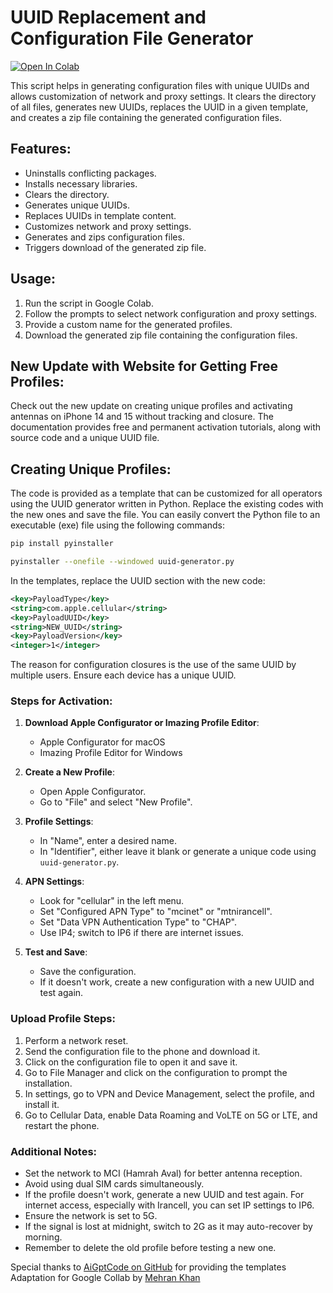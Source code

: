 
# UUID Replacement and Configuration File Generator

[![Open In Colab](https://colab.research.google.com/assets/colab-badge.svg)](https://colab.research.google.com/github/TheMehranKhan/IranCelluarBypass/blob/main/IranBypass.py)

This script helps in generating configuration files with unique UUIDs and allows customization of network and proxy settings. It clears the directory of all files, generates new UUIDs, replaces the UUID in a given template, and creates a zip file containing the generated configuration files.

## Features:
- Uninstalls conflicting packages.
- Installs necessary libraries.
- Clears the directory.
- Generates unique UUIDs.
- Replaces UUIDs in template content.
- Customizes network and proxy settings.
- Generates and zips configuration files.
- Triggers download of the generated zip file.

## Usage:
1. Run the script in Google Colab.
2. Follow the prompts to select network configuration and proxy settings.
3. Provide a custom name for the generated profiles.
4. Download the generated zip file containing the configuration files.

## New Update with Website for Getting Free Profiles:
Check out the new update on creating unique profiles and activating antennas on iPhone 14 and 15 without tracking and closure. The documentation provides free and permanent activation tutorials, along with source code and a unique UUID file.

## Creating Unique Profiles:
The code is provided as a template that can be customized for all operators using the UUID generator written in Python. Replace the existing codes with the new ones and save the file. You can easily convert the Python file to an executable (exe) file using the following commands:

```sh
pip install pyinstaller

pyinstaller --onefile --windowed uuid-generator.py
```

In the templates, replace the UUID section with the new code:

```xml
<key>PayloadType</key>
<string>com.apple.cellular</string>
<key>PayloadUUID</key>
<string>NEW_UUID</string>
<key>PayloadVersion</key>
<integer>1</integer>
```

The reason for configuration closures is the use of the same UUID by multiple users. Ensure each device has a unique UUID.

### Steps for Activation:
1. **Download Apple Configurator or Imazing Profile Editor**:
   - Apple Configurator for macOS
   - Imazing Profile Editor for Windows

2. **Create a New Profile**:
   - Open Apple Configurator.
   - Go to "File" and select "New Profile".

3. **Profile Settings**:
   - In "Name", enter a desired name.
   - In "Identifier", either leave it blank or generate a unique code using `uuid-generator.py`.

4. **APN Settings**:
   - Look for "cellular" in the left menu.
   - Set "Configured APN Type" to "mcinet" or "mtnirancell".
   - Set "Data VPN Authentication Type" to "CHAP".
   - Use IP4; switch to IP6 if there are internet issues.

5. **Test and Save**:
   - Save the configuration.
   - If it doesn't work, create a new configuration with a new UUID and test again.

### Upload Profile Steps:
1. Perform a network reset.
2. Send the configuration file to the phone and download it.
3. Click on the configuration file to open it and save it.
4. Go to File Manager and click on the configuration to prompt the installation.
5. In settings, go to VPN and Device Management, select the profile, and install it.
6. Go to Cellular Data, enable Data Roaming and VoLTE on 5G or LTE, and restart the phone.

### Additional Notes:
- Set the network to MCI (Hamrah Aval) for better antenna reception.
- Avoid using dual SIM cards simultaneously.
- If the profile doesn't work, generate a new UUID and test again. For internet access, especially with Irancell, you can set IP settings to IP6.
- Ensure the network is set to 5G.
- If the signal is lost at midnight, switch to 2G as it may auto-recover by morning.
- Remember to delete the old profile before testing a new one.

Special thanks to [AiGptCode on GitHub](https://github.com/AiGptCode/Iphone-14-15-IRAN-Anten) for providing the templates
Adaptation for Google Collab by [Mehran Khan](https://github.com/TheMehranKhan)
